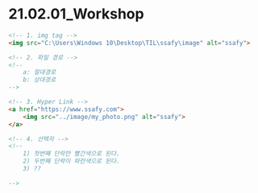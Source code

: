 # 21.02.01_Workshop

```html
<!-- 1. img tag -->
<img src="C:\Users\Windows 10\Desktop\TIL\ssafy\image" alt="ssafy">
```

```html
<!-- 2. 파일 경로 -->
<!-- 
	a: 절대경로
	b: 상대경로
-->
```

```html
<!-- 3. Hyper Link -->
<a href="https://www.ssafy.com">
	<img src="../image/my_photo.png" alt="ssafy">
</a>
```

```html
<!-- 4. 선택자 -->
<!--
	1) 첫번째 단락만 빨간색으로 된다.
	2) 두번째 단락이 파란색으로 된다.
	3) ??

-->
```

